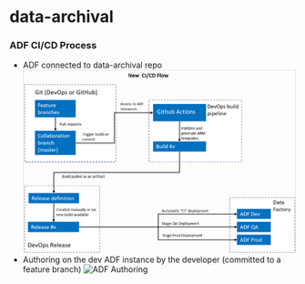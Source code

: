 # data-archival

### ADF CI/CD Process

+ ADF connected to data-archival repo
  ![ADF github connection](https://github.com/calebu/adf_cicd/blob/main/documentation/workflow.png)
+ Authoring on the dev ADF instance by the developer (committed to a feature branch)
  ![ADF Authoring](https://github.com/pointclickcare/data-archival/blob/main/documentation/adf-authoring.png)
